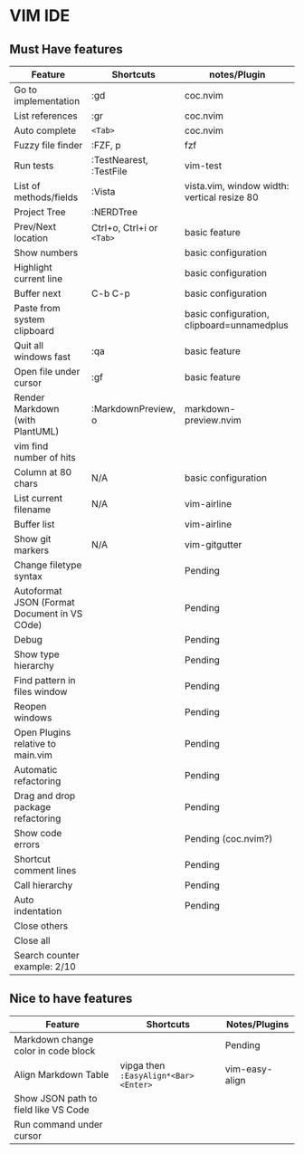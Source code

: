 # VIM IDE

## Must Have features

| Feature                                      | Shortcuts                   | notes/Plugin                                |
| -                                            | -                           | -                                           |
| Go to implementation                         | :gd                         | coc.nvim                                    |
| List references                              | :gr                         | coc.nvim                                    |
| Auto complete                                | `<Tab>`                     | coc.nvim                                    |
| Fuzzy file finder                            | :FZF, <leader>p             | fzf                                         |
| Run tests                                    | :TestNearest, :TestFile     | vim-test                                    |
| List of methods/fields                       | :Vista                      | vista.vim, window width: vertical resize 80 |
| Project Tree                                 | :NERDTree                   |                                             |
| Prev/Next location                           | Ctrl+o, Ctrl+i or `<Tab>`   | basic feature                               |
| Show numbers                                 |                             | basic configuration                         |
| Highlight current line                       |                             | basic configuration                         |
| Buffer next                                  | C-b C-p                     | basic configuration                         |
| Paste from system clipboard                  |                             | basic configuration, clipboard=unnamedplus  |
| Quit all windows fast                        | :qa                         | basic feature                               |
| Open file under cursor                       | :gf                         | basic feature                               |
| Render Markdown (with PlantUML)              | :MarkdownPreview, <leader>o | markdown-preview.nvim                       |
| vim find number of hits                      |                             |                                             |
| Column at 80 chars                           | N/A                         | basic configuration                         |
| List current filename                        | N/A                         | vim-airline                                 |
| Buffer list                                  |                             | vim-airline                                 |
| Show git markers                             | N/A                         | vim-gitgutter                               |
| Change filetype syntax                       |                             | Pending                                     |
| Autoformat JSON (Format Document in VS COde) |                             | Pending                                     |
| Debug                                        |                             | Pending                                     |
| Show type hierarchy                          |                             | Pending                                     |
| Find pattern in files window                 |                             | Pending                                     |
| Reopen windows                               |                             | Pending                                     |
| Open Plugins relative to main.vim            |                             | Pending                                     |
| Automatic refactoring                        |                             | Pending                                     |
| Drag and drop package refactoring            |                             | Pending                                     |
| Show code errors                             |                             | Pending (coc.nvim?)                         |
| Shortcut comment lines                       |                             | Pending                                     |
| Call hierarchy                               |                             | Pending                                     |
| Auto indentation                             |                             | Pending                                     |
| Close others                                 |                             |                                             |
| Close all                                    |                             |                                             |
| Search counter example: 2/10 |||

## Nice to have features

| Feature                              | Shortcuts                            | Notes/Plugins  |
| -                                    | -                                    | -              |
| Markdown change color in code block  |                                      | Pending        |
| Align Markdown Table                 | vipga then `:EasyAlign*<Bar><Enter>` | vim-easy-align |
| Show JSON path to field like VS Code |                                      |                |
| Run command under cursor             |                                      |                |

